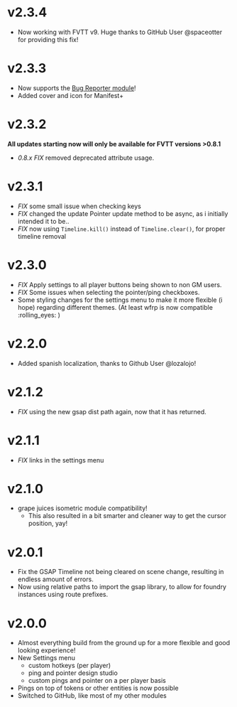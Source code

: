 # v2.3.4

- Now working with FVTT v9. Huge thanks to GitHub User @spaceotter for providing this fix!

# v2.3.3

- Now supports the [Bug Reporter module](https://www.foundryvtt-hub.com/package/bug-reporter/)!
- Added cover and icon for Manifest+

# v2.3.2

**All updates starting now will only be available for FVTT versions >0.8.1**

- _0.8.x FIX_ removed deprecated attribute usage.

# v2.3.1

- _FIX_ some small issue when checking keys
- _FIX_ changed the update Pointer update method to be async, as i initially intended it to be..
- _FIX_ now using `Timeline.kill()` instead of `Timeline.clear()`, for proper timeline removal

# v2.3.0

- _FIX_ Apply settings to all player buttons being shown to non GM users.
- _FIX_ Some issues when selecting the pointer/ping checkboxes.
- Some styling changes for the settings menu to make it more flexible (i hope) regarding different themes. (At least wfrp is now compatible :rolling_eyes: )

# v2.2.0

- Added spanish localization, thanks to Github User @lozalojo!

# v2.1.2

- _FIX_ using the new gsap dist path again, now that it has returned.

# v2.1.1

- _FIX_ links in the settings menu

# v2.1.0

- grape juices isometric module compatibility!
  - This also resulted in a bit smarter and cleaner way to get the cursor position, yay!

# v2.0.1

- Fix the GSAP Timeline not being cleared on scene change, resulting in endless amount of errors.
- Now using relative paths to import the gsap library, to allow for foundry instances using route prefixes.

# v2.0.0

- Almost everything build from the ground up for a more flexible and good looking experience!
- New Settings menu
  - custom hotkeys (per player)
  - ping and pointer design studio
  - custom pings and pointer on a per player basis
- Pings on top of tokens or other entities is now possible
- Switched to GitHub, like most of my other modules

